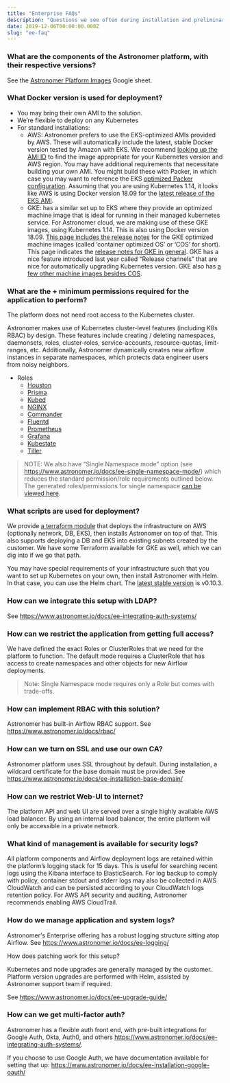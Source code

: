 ```yaml
---
title: "Enterprise FAQs"
description: "Questions we see often during installation and preliminary use of our Enterprise product."
date: 2019-12-06T00:00:00.000Z
slug: "ee-faq"
---
```


### What are the components of the Astronomer platform, with their respective versions?

See the [Astronomer Platform Images](https://docs.google.com/spreadsheets/d/1jE8EA4YapKEghVvk0-4K_MdwoVe6-O7v4uCI03ke6yg/edit#gid=0) Google sheet.

### What Docker version is used for deployment?

* You may bring their own AMI to the solution.
* We’re flexible to deploy on any Kubernetes
* For standard installations:
  * AWS: Astronomer prefers to use the EKS-optimized AMIs provided by AWS. These will automatically include the latest, stable Docker version tested by Amazon with EKS. We recommend [looking up the AMI ID](https://docs.aws.amazon.com/eks/latest/userguide/eks-optimized-ami.html) to find the image appropriate for your Kubernetes version and AWS region. You may have additional requirements that necessitate building your own AMI. You might build these with Packer, in which case you may want to reference the EKS [optimized Packer configuration](https://github.com/awslabs/amazon-eks-ami). Assuming that you are using Kubernetes 1.14, it looks like AWS is using Docker version 18.09 for the [latest release of the EKS AMI](https://github.com/awslabs/amazon-eks-ami/blob/da2d05a60929f9d258355b8a597f2917c35896f4/eks-worker-al2.json#L17).
  * GKE: has a similar set up to EKS where they provide an optimized machine image that is ideal for running in their managed kubernetes service. For Astronomer cloud, we are making use of these GKE images, using Kubernetes 1.14. This is also using Docker version 18.09. [This page includes the release notes](https://cloud.google.com/container-optimized-os/docs/release-notes) for the GKE optimized machine images (called ‘container optimized OS’ or ‘COS’ for short). This page indicates the [release notes for GKE in general](https://cloud.google.com/kubernetes-engine/docs/release-notes). GKE has a nice feature introduced last year called “Release channels” that are nice for automatically upgrading Kubernetes version. GKE also has [a few other machine images besides COS](https://cloud.google.com/kubernetes-engine/docs/concepts/node-images).

### What are the + minimum permissions required for the application to perform?

The platform does not need root access to the Kubernetes cluster.

Astronomer makes use of Kubernetes cluster-level features (including K8s RBAC) by design. These features include creating / deleting namespaces, daemonsets, roles, cluster-roles, service-accounts, resource-quotas, limit-ranges, etc. Additionally, Astronomer dynamically creates new airflow instances in separate namespaces, which protects data engineer users from noisy neighbors.

* Roles
  * [Houston](https://github.com/astronomer/astronomer/blob/v0.10.3-fix.4/charts/astronomer/templates/houston/houston-bootstrap-role.yaml)
  * [Prisma](https://github.com/astronomer/astronomer/blob/v0.10.3-fix.4/charts/astronomer/templates/prisma/prisma-bootstrap-role.yaml)
  * [Kubed](https://github.com/astronomer/astronomer/blob/v0.10.3-fix.4/charts/kubed/templates/kubed-clusterrole.yaml)
  * [NGINX](https://github.com/astronomer/astronomer/blob/v0.10.3-fix.4/charts/nginx/templates/nginx-role.yaml)
  * [Commander](https://github.com/astronomer/astronomer/blob/v0.10.3-fix.4/charts/astronomer/templates/commander/commander-role.yaml)
  * [Fluentd](https://github.com/astronomer/astronomer/blob/v0.10.3-fix.4/charts/fluentd/templates/fluentd-clusterrole.yaml)
  * [Prometheus](https://github.com/astronomer/astronomer/blob/v0.10.3-fix.4/charts/prometheus/templates/prometheus-role.yaml)
  * [Grafana](https://github.com/astronomer/astronomer/blob/v0.10.3-fix.4/charts/grafana/templates/grafana-bootstrap-role.yaml)
  * [Kubestate](https://github.com/astronomer/astronomer/blob/v0.10.3-fix.4/charts/kube-state/templates/kube-state-role.yaml)
  * [Tiller](https://github.com/astronomer/astronomer/blob/tiller-clusterrole/charts/astronomer/templates/commander/tiller-clusterrole.yaml)

> NOTE: We also have  “Single Namespace mode” option (see https://www.astronomer.io/docs/ee-single-namespace-mode/) which reduces the standard permission/role requirements outlined below. The generated roles/permissions for single namespace [can be viewed here](https://gist.github.com/ianstanton/ee7b4785914c12ad47c18571504d614d).

### What scripts are used for deployment?

We provide [a terraform module](https://registry.terraform.io/modules/astronomer/astronomer-enterprise/aws/) that deploys the infrastructure on AWS (optionally network, DB, EKS), then installs Astronomer on top of that. This also supports deploying a DB and EKS into existing subnets created by the customer. We have some Terraform available for GKE as well, which we can dig into if we go that path.

You may have special requirements of your infrastructure such that you want to set up Kubernetes on your own, then install Astronomer with Helm. In that case, you can use the Helm chart. The [latest stable version](https://github.com/astronomer/astronomer) is v0.10.3.

### How can we integrate this setup with LDAP?

See https://www.astronomer.io/docs/ee-integrating-auth-systems/

### How can we restrict the application from getting full access?

We have defined the exact Roles or ClusterRoles that we need for the platform to function. The default mode requires a ClusterRole that has access to create namespaces and other objects for new Airflow deployments.

> Note: Single Namespace mode requires only a Role but comes with trade-offs.

### How can implement RBAC with this solution?

Astronomer has built-in Airflow RBAC support. See https://www.astronomer.io/docs/rbac/

### How can we turn on SSL and use our own CA?

Astronomer platform uses SSL throughout by default. During installation, a wildcard certificate for the base domain must be provided. See https://www.astronomer.io/docs/ee-installation-base-domain/

### How can we restrict Web-UI to internet?

The platform API and web UI are served over a single highly available AWS load balancer. By using an internal load balancer, the entire platform will only be accessible in a private network.

### What kind of management is available for security logs?

All platform components and Airflow deployment logs are retained within the platform’s logging stack for 15 days. This is useful for searching recent logs using the Kibana interface to ElasticSearch. For log backup to comply with policy, container stdout and stderr logs may also be collected in AWS CloudWatch and can be persisted according to your CloudWatch logs retention policy. For AWS API security and auditing, Astronomer recommends enabling AWS CloudTrail.

### How do we manage application and system logs?

Astronomer's Enterprise offering has a robust logging structure sitting atop Airflow. See https://www.astronomer.io/docs/ee-logging/

How does patching work for this setup?

Kubernetes and node upgrades are generally managed by the customer. Platform version upgrades are performed with Helm, assisted by Astronomer support team if required.

See https://www.astronomer.io/docs/ee-upgrade-guide/

### How can we get multi-factor auth?

Astronomer has a flexible auth front end, with pre-built integrations for Google Auth, Okta, Auth0, and others https://www.astronomer.io/docs/ee-integrating-auth-systems/.

If you choose to use Google Auth, we have documentation available for setting that up: https://www.astronomer.io/docs/ee-installation-google-oauth/
